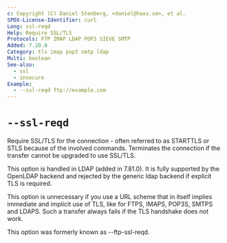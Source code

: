 ```yaml
---
c: Copyright (C) Daniel Stenberg, <daniel@haxx.se>, et al.
SPDX-License-Identifier: curl
Long: ssl-reqd
Help: Require SSL/TLS
Protocols: FTP IMAP LDAP POP3 SIEVE SMTP
Added: 7.20.0
Category: tls imap pop3 smtp ldap
Multi: boolean
See-also:
  - ssl
  - insecure
Example:
  - --ssl-reqd ftp://example.com
---
```


# `--ssl-reqd`

Require SSL/TLS for the connection - often referred to as STARTTLS or STLS
because of the involved commands. Terminates the connection if the transfer
cannot be upgraded to use SSL/TLS.

This option is handled in LDAP (added in 7.81.0). It is fully supported by the
OpenLDAP backend and rejected by the generic ldap backend if explicit TLS is
required.

This option is unnecessary if you use a URL scheme that in itself implies
immediate and implicit use of TLS, like for FTPS, IMAPS, POP3S, SMTPS and
LDAPS. Such a transfer always fails if the TLS handshake does not work.

This option was formerly known as --ftp-ssl-reqd.
